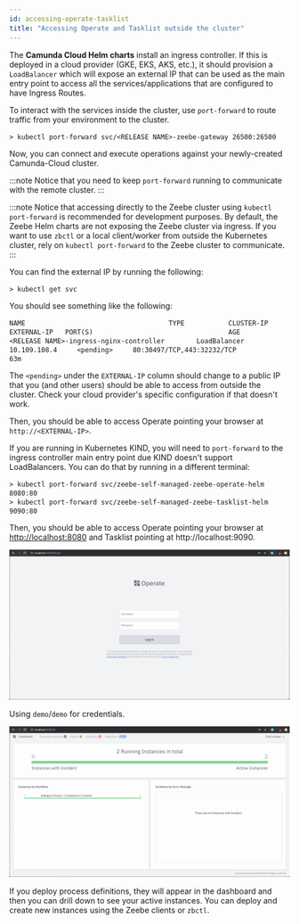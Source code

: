```yaml
---
id: accessing-operate-tasklist
title: "Accessing Operate and Tasklist outside the cluster"
---
```


The **Camunda Cloud Helm charts** install an ingress controller. If this is deployed in a cloud provider (GKE, EKS, AKS, etc.),
it should provision a `LoadBalancer` which will expose an external IP that can be used as the main entry point to access all the 
services/applications that are configured to have Ingress Routes.

To interact with the services inside the cluster, use `port-forward` to route traffic from your environment to the cluster.
```
> kubectl port-forward svc/<RELEASE NAME>-zeebe-gateway 26500:26500
```

Now, you can connect and execute operations against your newly-created Camunda-Cloud cluster.

:::note
Notice that you need to keep `port-forward` running to communicate with the remote cluster.
:::

:::note
Notice that accessing directly to the Zeebe cluster using `kubectl port-forward` is recommended for development purposes. By default, the Zeebe Helm charts are not exposing the Zeebe cluster via ingress. If you want to use `zbctl` or a local client/worker from outside the Kubernetes cluster, rely on `kubectl port-forward` to the Zeebe cluster to communicate.
:::



You can find the external IP by running the following:

```
> kubectl get svc
```

You should see something like the following:

```
NAME                                    TYPE           CLUSTER-IP       EXTERNAL-IP   PORT(S)                                  AGE
<RELEASE NAME>-ingress-nginx-controller        LoadBalancer   10.109.108.4     <pending>     80:30497/TCP,443:32232/TCP               63m
```

The `<pending>` under the `EXTERNAL-IP` column should change to a public IP that you (and other users) should be able to access from outside the cluster. Check your cloud provider's specific configuration if that doesn't work.

Then, you should be able to access Operate pointing your browser at `http://<EXTERNAL-IP>`.

If you are running in Kubernetes KIND, you will need to `port-forward` to the ingress controller main entry point due KIND doesn't support LoadBalancers. You can do that by running in a different terminal:

```
> kubectl port-forward svc/zeebe-self-managed-zeebe-operate-helm 8080:80
> kubectl port-forward svc/zeebe-self-managed-zeebe-tasklist-helm 9090:80  
```

Then, you should be able to access Operate pointing your browser at [http://localhost:8080](http://localhost:8080/) and Tasklist pointing at http://localhost:9090.

![Operate Login](assets/operate-login.png)

Using `demo`/`demo` for credentials.

![Operate Login](assets/operate-dashboard.png)

If you deploy process definitions, they will appear in the dashboard and then you can drill down to see your active instances. You can deploy and create new instances using the Zeebe clients or `zbctl`.
